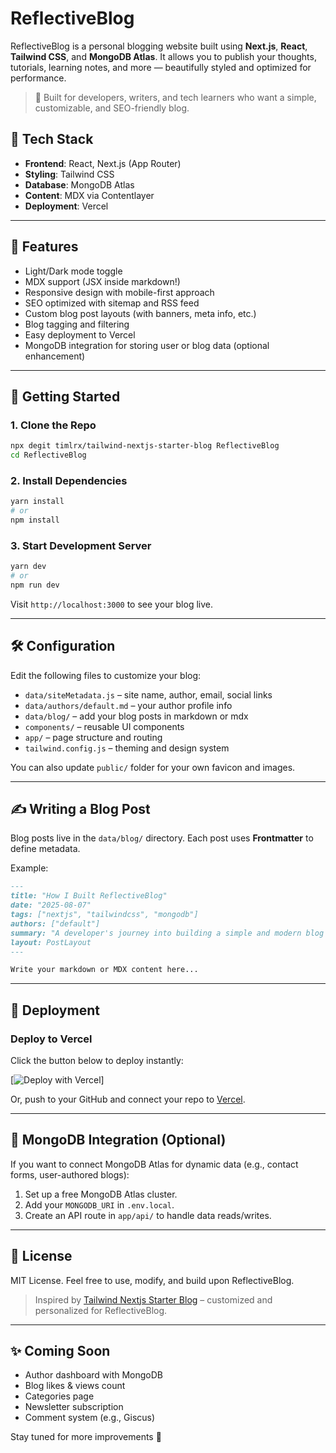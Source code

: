 # ReflectiveBlog

ReflectiveBlog is a personal blogging website built using **Next.js**, **React**, **Tailwind CSS**, and **MongoDB Atlas**. It allows you to publish your thoughts, tutorials, learning notes, and more — beautifully styled and optimized for performance.

> 🚀 Built for developers, writers, and tech learners who want a simple, customizable, and SEO-friendly blog.

## 🌟 Tech Stack

- **Frontend**: React, Next.js (App Router)
- **Styling**: Tailwind CSS
- **Database**: MongoDB Atlas
- **Content**: MDX via Contentlayer
- **Deployment**: Vercel

---

## 📁 Features

- Light/Dark mode toggle
- MDX support (JSX inside markdown!)
- Responsive design with mobile-first approach
- SEO optimized with sitemap and RSS feed
- Custom blog post layouts (with banners, meta info, etc.)
- Blog tagging and filtering
- Easy deployment to Vercel
- MongoDB integration for storing user or blog data (optional enhancement)

---

## 🔧 Getting Started

### 1. Clone the Repo

```bash
npx degit timlrx/tailwind-nextjs-starter-blog ReflectiveBlog
cd ReflectiveBlog
```

### 2. Install Dependencies

```bash
yarn install
# or
npm install
```

### 3. Start Development Server

```bash
yarn dev
# or
npm run dev
```

Visit `http://localhost:3000` to see your blog live.

---

## 🛠️ Configuration

Edit the following files to customize your blog:

- `data/siteMetadata.js` – site name, author, email, social links
- `data/authors/default.md` – your author profile info
- `data/blog/` – add your blog posts in markdown or mdx
- `components/` – reusable UI components
- `app/` – page structure and routing
- `tailwind.config.js` – theming and design system

You can also update `public/` folder for your own favicon and images.

---

## ✍️ Writing a Blog Post

Blog posts live in the `data/blog/` directory. Each post uses **Frontmatter** to define metadata.

Example:

```markdown
---
title: "How I Built ReflectiveBlog"
date: "2025-08-07"
tags: ["nextjs", "tailwindcss", "mongodb"]
authors: ["default"]
summary: "A developer's journey into building a simple and modern blog site using Next.js and MongoDB."
layout: PostLayout
---

Write your markdown or MDX content here...
```

---

## 🚀 Deployment

### Deploy to Vercel

Click the button below to deploy instantly:

[![Deploy with Vercel](https://vercel.com/button)]

Or, push to your GitHub and connect your repo to [Vercel](https://vercel.com).

---

## 📌 MongoDB Integration (Optional)

If you want to connect MongoDB Atlas for dynamic data (e.g., contact forms, user-authored blogs):

1. Set up a free MongoDB Atlas cluster.
2. Add your `MONGODB_URI` in `.env.local`.
3. Create an API route in `app/api/` to handle data reads/writes.

---

## 📖 License

MIT License. Feel free to use, modify, and build upon ReflectiveBlog.

> Inspired by [Tailwind Nextjs Starter Blog](https://github.com/timlrx/tailwind-nextjs-starter-blog) – customized and personalized for ReflectiveBlog.

---

## ✨ Coming Soon

- Author dashboard with MongoDB
- Blog likes & views count
- Categories page
- Newsletter subscription
- Comment system (e.g., Giscus)

Stay tuned for more improvements 🚀
